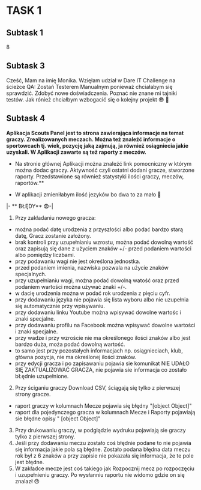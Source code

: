# TASK 1
Subtask 1
-------------------------
8

Subtask 3
--
Cześć, Mam na imię Monika. Wzięłam udział w Dare IT Challenge na ścieżce QA: Zostań Testerem Manualnym ponieważ chciałabym się sprawdzić. Zdobyć nowe doświadczenia. Poznać nie znane mi tajniki testów. Jak rónież chciałbym wzbogacić się o kolejny projekt 😎
🤑

Subtask 4
------
**Aplikacja  Scouts Panel jest to strona zawierająca informacje na temat graczy. Zrealizowanych meczach. Można też znaleźć informacje o sportowcach tj. wiek, pozycję jaką zajmują, ja również osiągniecia jakie uzyskali. W Aplikacji zawarte są też raporty z meczów.**

* Na stronie głównej Aplikacji można znaleźć link pomocniczny w którym można dodac graczy. Aktywność czyli ostatni dodani gracze, stworzone raporty. Przedstawione są również statystyki ilości graczy, meczów, raportów.**

* W aplikacji zmieniłabym ilość jezyków bo dwa to za mało 🙂

|​- ** BŁĘDY** 😨-​|

1.  Przy zakładaniu nowego gracza: 
* można podać datę urodzenia z przyszłości albo podać bardzo starą datę, Gracz zostanie założony.
* brak kontroli przy uzupełnianiu wzrostu, można podać dowolną wartość oraz zapisują się dane z użyciem znaków +/- przed podaniem wartości albo pomiędzy liczbami.
* przy podawaniu wagi nie jest określona jednostka. 
* przed podaniem imienia, nazwiska pozwala na użycie znaków specjalnych.
* przy uzupełnianiu wagi, można podać dowolną watość oraz przed podaniem wartości można używać znaki +/-.
* w dacię urodzenia można w podać rok urodzenia z pięciu cyfr.
* przy dodawaniu języka nie pojawia się lista wyboru albo nie uzupełnia się automatycznie przy wpisywaniu.
* przy dodawaniu linku Youtube można wpisywać dowolne wartośc i znaki specjalne.
* przy dodawaniu profilu na Facebook można wpisywać dowolne wartości i znaki specjalne.
* przy wadze i przy wzroście nie ma określonego ilości znaków albo jest bardzo duża, moża podać dowolną wartość.
* to samo jest przy pozostałych informacjach np. osiągnieciach, klub, główna pozycja, nie ma określonej ilości znaków. 
* przy edycji gracza i po zapisawaniu pojawia sie komunikat NIE UDAŁO SIĘ ZAKTUALIZOWAĆ GRACZA, nie pojawia sie informacja co zostało bŁędnie uzupełnione.

2. Przy ściganiu graczy Download CSV, ściągają się tylko z pierwszej strony gracze.
* raport graczy w kolumnach Mecze pojawia się błędny "[object Object]"  
* raport dla pojedynczego gracza w kolumnach Mecze i Raporty pojawiają sie błędne opisy " [object Object]"

3. Przy drukowaniu graczy, w podglądzie wydruku pojawiają sie graczy tylko z pierwszej strony.
4. Jeśli przy dodawaniu meczu zostało coś błędnie podane to nie pojawia się informacja jakie pola są błędne. Zostało podana błędna data meczu rok był z 6 znaków a przy zapisie nie pokazała się informacja, że te pole jest błędne.
5. W zakładce mecze jest coś takiego jak Rozpocznij mecz po rozpoczęciu i uzupełnieniu graczy. Po wysłanniu raportu nie widomo gdzie on się znalazł 😞
